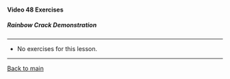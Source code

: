 #### Video 48 Exercises

##### Rainbow Crack Demonstration

---

- No exercises for this lesson.

---

[Back to main](https://github.com/rot0xd/CBTNuggets/blob/master/CEHv9/README.md)

